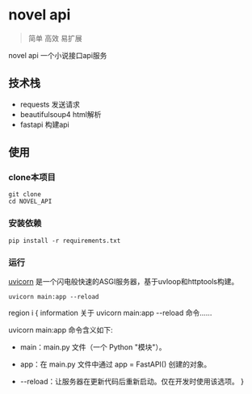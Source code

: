 # novel api
>简单 高效 易扩展 

novel api 一个小说接口api服务 

## 技术栈
- requests 发送请求
- beautifulsoup4 html解析
- fastapi 构建api

## 使用

### clone本项目 

    git clone
    cd NOVEL_API
### 安装依赖

    pip install -r requirements.txt
### 运行
[uvicorn](https://github.com/encode/uvicorn) 是一个闪电般快速的ASGI服务器，基于uvloop和httptools构建。

    uvicorn main:app --reload
region i { information 关于 uvicorn main:app --reload 命令......

uvicorn main:app 命令含义如下:

- main：main.py 文件（一个 Python "模块"）。 

- app：在 main.py 文件中通过 app = FastAPI() 创建的对象。

- --reload：让服务器在更新代码后重新启动。仅在开发时使用该选项。
}
